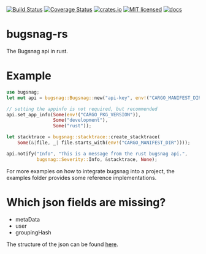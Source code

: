 [![Build Status](https://travis-ci.org/superscale/bugsnag-rs.svg?branch=master)](https://travis-ci.org/superscale/bugsnag-rs)
[![Coverage Status](https://coveralls.io/repos/github/superscale/bugsnag-rs/badge.svg?branch=master)](https://coveralls.io/github/superscale/bugsnag-rs?branch=master)
[![crates.io](http://meritbadge.herokuapp.com/bugsnag)](https://crates.io/crates/bugsnag)
[![MIT licensed](https://img.shields.io/badge/license-MIT-blue.svg)](./LICENSE-MIT)
[![docs](https://docs.rs/bugsnag/badge.svg)](https://docs.rs/bugsnag)

# bugsnag-rs
The Bugsnag api in rust. 

# Example

```rust
use bugsnag;
let mut api = bugsnag::Bugsnag::new("api-key", env!("CARGO_MANIFEST_DIR"));

// setting the appinfo is not required, but recommended 
api.set_app_info(Some(env!("CARGO_PKG_VERSION")),
                 Some("development"),
                 Some("rust"));

let stacktrace = bugsnag::stacktrace::create_stacktrace(
    Some(&|file, _| file.starts_with(env!("CARGO_MANIFEST_DIR"))));

api.notify("Info", "This is a message from the rust bugsnag api.",
           bugsnag::Severity::Info, &stacktrace, None); 
```

For more examples on how to integrate bugsnag into a project, the examples folder provides some reference implementations.


# Which json fields are missing?
- metaData
- user
- groupingHash

The structure of the json can be found [here](https://docs.bugsnag.com/api/error-reporting/).
